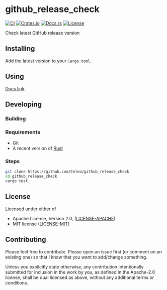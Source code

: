 # github_release_check

[![CI](https://github.com/Celeo/github_release_check/workflows/CI/badge.svg?branch=master)](https://github.com/celeo/github_release_check/actions?query=workflow%3ACI)
[![Crates.io](https://img.shields.io/crates/v/github_release_check.svg)](https://crates.io/crates/github_release_check)
[![Docs.rs](https://docs.rs/github_release_check/badge.svg)](https://docs.rs/github_release_check)
[![License](https://img.shields.io/crates/l/github_release_check)](https://github.com/Celeo/github_release_check/blob/master/Cargo.toml#L10)

Check latest GitHub release version

## Installing

Add the latest version to your `Cargo.toml`.

## Using

[Docs link](https://docs.rs/github_release_check).

## Developing

### Building

### Requirements

* Git
* A recent version of [Rust](https://www.rust-lang.org/tools/install)

### Steps

```sh
git clone https://github.com/Celeo/github_release_check
cd github_release_check
cargo test
```

## License

Licensed under either of

* Apache License, Version 2.0, ([LICENSE-APACHE](LICENSE-APACHE))
* MIT license ([LICENSE-MIT](LICENSE-MIT))

## Contributing

Please feel free to contribute. Please open an issue first (or comment on an existing one) so that I know that you want to add/change something.

Unless you explicitly state otherwise, any contribution intentionally submitted for inclusion in the work by you, as defined in the Apache-2.0 license, shall be dual licensed as above, without any additional terms or conditions.
